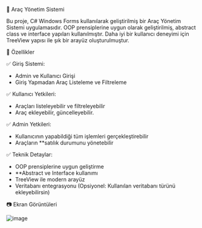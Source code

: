 🚗 Araç Yönetim Sistemi  

Bu proje, C# Windows Forms kullanılarak geliştirilmiş bir Araç Yönetim Sistemi uygulamasıdır. 
OOP prensiplerine uygun olarak geliştirilmiş, abstract class ve interface yapıları kullanılmıştır.
Daha iyi bir kullanıcı deneyimi için TreeView yapısı ile şık bir arayüz oluşturulmuştur.  



📌 Özellikler  

✅ Giriş Sistemi:
- Admin ve Kullanıcı Girişi  
- Giriş Yapmadan Araç Listeleme ve Filtreleme 


✅ Kullanıcı Yetkileri:  
- Araçları listeleyebilir ve filtreleyebilir
- Araç ekleyebilir, güncelleyebilir.

  
✅ Admin Yetkileri:  
- Kullanıcının yapabildiği tüm işlemleri gerçekleştirebilir  
- Araçların **satılık durumunu yönetebilir  


✅ Teknik Detaylar:  
- OOP prensiplerine uygun geliştirme  
- **Abstract ve Interface kullanımı 
- TreeView ile modern arayüz
- Veritabanı entegrasyonu (Opsiyonel: Kullanılan veritabanı türünü ekleyebilirsin)  


📷 Ekran Görüntüleri 

![image](https://github.com/user-attachments/assets/875bb31f-f604-4635-b096-088839dd5688)
